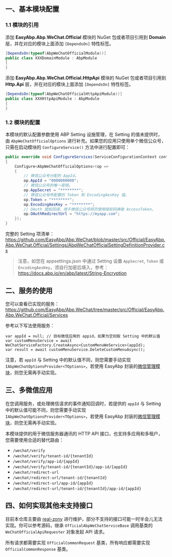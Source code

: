 

## 一、基本模块配置

### 1.1 模块的引用

添加 **EasyAbp.Abp.WeChat.Official** 模块的 NuGet 包或者项目引用到 **Domain** 层，并在对应的模块上面添加 `[DependsOn]` 特性标签。

```csharp
[DependsOn(typeof(AbpWeChatOfficialModule))]
public class XXXDomainModule : AbpModule
{
}
```

添加 **EasyAbp.Abp.WeChat.Official.HttpApi** 模块的 NuGet 包或者项目引用到 **Http.Api** 层，并在对应的模块上面添加 `[DependsOn]` 特性标签。

```csharp
[DependsOn(typeof(AbpWeChatOfficialHttpApiModule))]
public class XXXHttpApiModule : AbpModule
{
}
```

### 1.2 模块的配置

本模块的默认配置参数使用 ABP Setting 设施管理，在 Setting 的值未提供时，由 `AbpWeChatOfficialOptions` 进行补充。如果您的应用只使用单个微信公众号，只需在启动模块的 `ConfigureService()` 方法中进行配置即可：

```csharp
public override void ConfigureServices(ServiceConfigurationContext context) 
{
    Configure<AbpWeChatOfficialOptions>(op =>
    {
        // 微信公众号分配的 AppId。
        op.AppId = "0000000000";
        // 微信公众号的唯一密钥。
        op.AppSecret = "********";
        // 微信公众号所配置的 Token 和 EncodingAesKey 值。
        op.Token = "********";
        op.EncodingAesKey = "********";
        // OAuth 授权回调，用于微信公众号网页使用授权码换取 AccessToken。
        op.OAuthRedirectUrl = "https://myapp.com";
    });
}
```

完整的 Setting 项清单：https://github.com/EasyAbp/Abp.WeChat/blob/master/src/Official/EasyAbp.Abp.WeChat.Official/Settings/AbpWeChatOfficialSettingDefinitionProvider.cs

> 注意，如您在 appsettings.json 中通过 Setting 设置 `AppSecret`, `Token` 或 `EncodingAesKey`，须自行加密后填入，参考：https://docs.abp.io/en/abp/latest/String-Encryption

## 二、服务的使用

您可以查看已实现的服务：https://github.com/EasyAbp/Abp.WeChat/tree/master/src/Official/EasyAbp.Abp.WeChat.Official/Services

参考以下写法使用服务：

```CSharp
var appId = null; // 目标微信应用的 appid，如果为空则取 Setting 中的默认值
var customMenuService = await WeChatServiceFactory.CreateAsync<CustomMenuWeService>(appId);
var result = await customMenuService.DeleteCustomMenuAsync();
```

注意，若 `appId` 与 Setting 中的默认值不同，则您需要手动实现 `IAbpWeChatOptionsProvider<TOptions>`，若使用 EasyAbp 封装的[微信管理模块](https://github.com/EasyAbp/WeChatManagement)，则您无需再手动实现。

## 三、多微信应用

在您调用服务，或处理微信请求的事件通知回调时，若提供的 `appId` 与 Setting 中的默认值可能不同，则您需要手动实现 `IAbpWeChatOptionsProvider<TOptions>`，若使用 EasyAbp 封装的[微信管理模块](https://github.com/EasyAbp/WeChatManagement)，则您无需再手动实现。

本模块提供的用于微信服务器通讯的 HTTP API 接口，也支持多应用和多租户，您需要使用合适的替代路由：
  * `/wechat/verify`
  * `/wechat/verify/tenant-id/{tenantId}`
  * `/wechat/verify/app-id/{appId}`
  * `/wechat/verify/tenant-id/{tenantId}/app-id/{appId}`
  * `/wechat/redirect-url`
  * `/wechat/redirect-url/tenant-id/{tenantId}`
  * `/wechat/redirect-url/app-id/{appId}`
  * `/wechat/redirect-url/tenant-id/{tenantId}/app-id/{appId}`

## 四、如何实现其他未支持接口

目前本仓库主要由 [real-zony](https://github.com/real-zony) 进行维护，部分不支持的接口可能一时半会儿无法实现。你可以参考源码，继承 `OfficialAbpWeChatServiceBase` 调用基类的 `WeChatOfficialApiRequester` 对象发起 API 请求。

所有请求都需要实现 `OfficialCommonRequest` 基类，所有响应都需要实现 `OfficialCommonResponse` 基类。